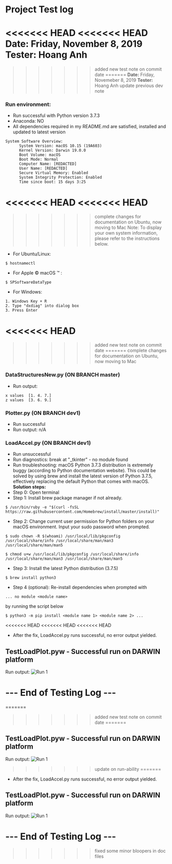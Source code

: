 # Project Test log
<<<<<<< HEAD
<<<<<<< HEAD
**Date:** Friday, November 8, 2019
**Tester:** Hoang Anh
=======
>>>>>>> added new test note on commit date
=======
**Date:** Friday, Novemeber 8, 2019
**Tester:** Hoang Anh
>>>>>>> update previous dev note

### Run environment:
- Run successful with Python version 3.7.3
- Anaconda: NO
- All dependencies required in my README.md are satisfied, installed and updated to latest version
```
System Software Overview:
      System Version: macOS 10.15 (19A603)
      Kernel Version: Darwin 19.0.0
      Boot Volume: macOS
      Boot Mode: Normal
      Computer Name: [REDACTED]
      User Name: [REDACTED]
      Secure Virtual Memory: Enabled
      System Integrity Protection: Enabled
      Time since boot: 15 days 3:25
```
<<<<<<< HEAD
<<<<<<< HEAD
=======
>>>>>>> complete changes for documentation on Ubuntu, now moving to Mac
Note: To display your own system information, please refer to the instructions below.

- For Ubuntu/Linux:
```
$ hostnamectl
```

- For Apple &copy; macOS &trade; :
```
$ SPSoftwareDataType
```

- For Windows:
```
1. Windows Key + R
2. Type "dxdiag" into dialog box
3. Press Enter  
```
<<<<<<< HEAD
=======
>>>>>>> added new test note on commit date
=======
>>>>>>> complete changes for documentation on Ubuntu, now moving to Mac

### DataStructuresNew.py (ON BRANCH master)
- Run output:
```
x values  [1. 4. 7.]
z values  [3. 6. 9.]
```
### Plotter.py (ON BRANCH dev1)
- Run successful
- Run output: n/A

### LoadAccel.py (ON BRANCH dev1)
- Run unsuccessful
- Run diagnostics: break at "_tkinter" - no module found
- Run troubleshooting: macOS Python 3.7.3 distribution is extremely buggy (according to Python documentation website). This could be solved by using brew and install the latest version of Python 3.7.5, effectively replacing the default Python that comes with macOS.
**Solution steps:**
- Step 0: Open terminal
- Step 1: Install brew package manager if not already.
```
$ /usr/bin/ruby -e "$(curl -fsSL https://raw.githubusercontent.com/Homebrew/install/master/install)"
```
- Step 2: Change current user permission for Python folders on your macOS environment. Input your sudo password when prompted.
```
$ sudo chown -R $(whoami) /usr/local/lib/pkgconfig /usr/local/share/info /usr/local/share/man/man3 /usr/local/share/man/man5
```
```
$ chmod u+w /usr/local/lib/pkgconfig /usr/local/share/info /usr/local/share/man/man3 /usr/local/share/man/man5
```
- Step 3: Install the latest Python distribution (3.7.5)
```
$ brew install python3
```
- Step 4 (optional): Re-install dependencies when prompted with 
```
... no module <module name>
```
by running the script below
```
$ python3 -m pip install <module name 1> <module name 2> ...
```
<<<<<<< HEAD
<<<<<<< HEAD
<<<<<<< HEAD
- After the fix, LoadAccel.py runs successful, no error output yielded.
## TestLoadPlot.pyw - Successful run on DARWIN platform
Run output:
![Run 1](img/run_1.png)

# --- End of Testing Log --- 
=======
>>>>>>> added new test note on commit date
=======
## TestLoadPlot.pyw - Successful run on DARWIN platform
Run output:
![Run 1](img/run_1.png)
>>>>>>> update on run-ability
=======
- After the fix, LoadAccel.py runs successful, no error output yielded.
## TestLoadPlot.pyw - Successful run on DARWIN platform
Run output:
![Run 1](img/run_1.png)

# --- End of Testing Log --- 
>>>>>>> fixed some minor bloopers in doc files
